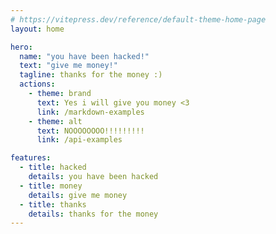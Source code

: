```yaml
---
# https://vitepress.dev/reference/default-theme-home-page
layout: home

hero:
  name: "you have been hacked!"
  text: "give me money!"
  tagline: thanks for the money :)
  actions:
    - theme: brand
      text: Yes i will give you money <3
      link: /markdown-examples
    - theme: alt
      text: NOOOOOOOO!!!!!!!!!
      link: /api-examples

features:
  - title: hacked
    details: you have been hacked
  - title: money
    details: give me money
  - title: thanks
    details: thanks for the money
---
```

